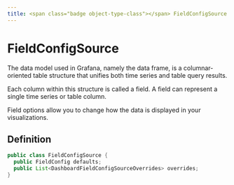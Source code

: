 ```yaml
---
title: <span class="badge object-type-class"></span> FieldConfigSource
---
```

# <span class="badge object-type-class"></span> FieldConfigSource

The data model used in Grafana, namely the data frame, is a columnar-oriented table structure that unifies both time series and table query results.

Each column within this structure is called a field. A field can represent a single time series or table column.

Field options allow you to change how the data is displayed in your visualizations.

## Definition

```java
public class FieldConfigSource {
  public FieldConfig defaults;
  public List<DashboardFieldConfigSourceOverrides> overrides;
}
```
